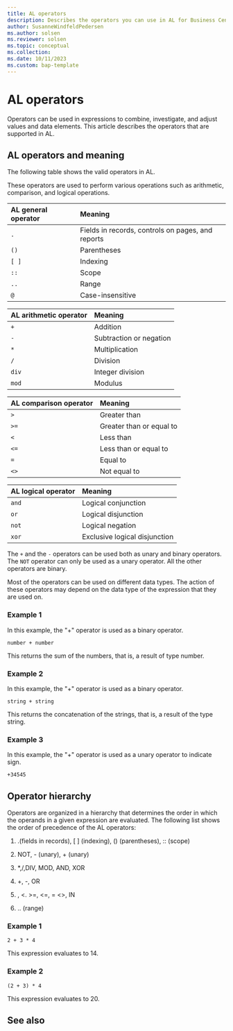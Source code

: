 ```yaml
---
title: AL operators
description: Describes the operators you can use in AL for Business Central.
author: SusanneWindfeldPedersen
ms.author: solsen
ms.reviewer: solsen
ms.topic: conceptual
ms.collection: 
ms.date: 10/11/2023
ms.custom: bap-template
---
```


# AL operators

Operators can be used in expressions to combine, investigate, and adjust values and data elements. This article describes the operators that are supported in AL.

## AL operators and meaning

The following table shows the valid operators in AL.

These operators are used to perform various operations such as arithmetic, comparison, and logical operations.

|AL general operator | Meaning |
|:---|:---|
|`.`|Fields in records, controls on pages, and reports|
|`()`|Parentheses|
|`[ ]`|Indexing|
|`::`|Scope|
|`..`|Range|
|`@`|Case-insensitive|

|AL arithmetic operator | Meaning |
|:---|:---|
|`+`|Addition|
|`-`|Subtraction or negation|
|`*`|Multiplication|
|`/`|Division|
|`div`|Integer division|
|`mod`| Modulus|

|AL comparison operator | Meaning |
|:---|:---|
|`>`|Greater than|
|`>=`|Greater than or equal to|
|`<`|Less than|
|`<=`|Less than or equal to|
|`=`|Equal to|
|`<>`|Not equal to|

|AL logical operator | Meaning |
|:---|:---|
|`and`|Logical conjunction|
|`or`|Logical disjunction|
|`not`|Logical negation|
|`xor`|Exclusive logical disjunction|



<!--
|AL operator | Meaning |
|:---|:---|
|`.`|Fields in records, controls on pages, and reports|
|`()`|Parentheses|
|`[ ]`|Indexing|
|`::`|Scope|
|`+`|Addition|
|`-`|Subtraction or negation|
|`*`|Multiplication|
|`/`|Division|
|`div`|Integer division|
|`mod`| Modulus|
|`>`|Greater than|
|`>=`|Greater than or equal to|
|`<`|Less than|
|`<=`|Less than or equal to|
|`=`|Equal to|
|`<>`|Not equal to|
|`in`|In range|
|`and`|Logical conjunction|
|`or`|Logical disjunction|
|`not`|Logical negation|
|`xor`|Exclusive logical disjunction|
-->

The `+` and the `-` operators can be used both as unary and binary operators. The `NOT` operator can only be used as a unary operator. All the other operators are binary.

Most of the operators can be used on different data types. The action of these operators may depend on the data type of the expression that they are used on.

### Example 1

In this example, the "+" operator is used as a binary operator.
```
number + number
``` 

This returns the sum of the numbers, that is, a result of type number.

### Example 2

In this example, the "+" operator is used as a binary operator.

```
string + string
```

This returns the concatenation of the strings, that is, a result of the type string.

### Example 3

In this example, the "+" operator is used as a unary operator to indicate sign.

```
+34545  
```

## Operator hierarchy

Operators are organized in a hierarchy that determines the order in which the operands in a given expression are evaluated. The following list shows the order of precedence of the AL operators:

1. .(fields in records), [ ] (indexing), () (parentheses), :: (scope)

2. NOT, - (unary), + (unary)

3. *,/,DIV, MOD, AND, XOR

4. +, -, OR

5. , <. >=, <=, = <>, IN

6. .. (range)

### Example 1

```
2 + 3 * 4
```
This expression evaluates to 14.

### Example 2

```
(2 + 3) * 4
```

This expression evaluates to 20.

## See also